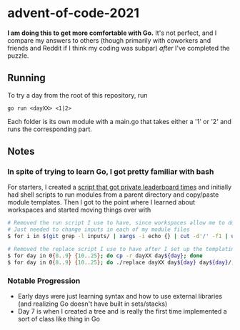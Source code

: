 # advent-of-code-2021

**I am doing this to get more comfortable with Go.** It's not perfect, and I compare my answers to others (though primarily with coworkers and friends and Reddit if I think my coding was subpar) _after_ I've completed the puzzle.

## Running

To try a day from the root of this repository, run

```
go run <dayXX> <1|2>
```

Each folder is its own module with a main.go that takes either a '1' or '2' and runs the corresponding part.

## Notes

### In spite of trying to learn Go, I got pretty familiar with bash

For starters, I created a [script that got private leaderboard times](https://github.com/ndd7xv/aoc-times) and initially had shell scripts to run modules from a parent directory and copy/paste module templates. Then I got to the point where I learned about workspaces and started moving things over with

```bash
# Removed the run script I use to have, since workspaces allow me to do `go run dayXX`
# Just needed to change inputs in each of my module files
$ for i in $(git grep -l inputs/ | xargs -i echo {} | cut -d'/' -f1 | uniq); do sed -i "s|inputs/input1.txt|$i/inputs/input1.txt|g" $i/lib/*; done

# Removed the replace script I use to have after I set up the templating for all the following days
$ for day in 0{8..9} {10..25}; do cp -r dayXX day${day}; done
$ for day in 0{8..9} {10..25}; do ./replace dayXX day${day} day${day}/; done
```
### Notable Progression
 - Early days were just learning syntax and how to use external libraries (and realizing Go doesn't have built in sets/stacks)
 - Day 7 is when I created a tree and is really the first time implemented a sort of class like thing in Go